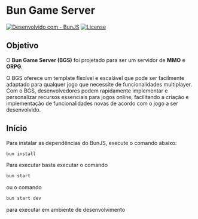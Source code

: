 # Bun Game Server

[![Desenvolvido com - BunJS](https://img.shields.io/badge/Desenvolvido_com-BunJS-0175c2)](https://dart.dev)
[![License](https://img.shields.io/badge/License-BSD3-blue)](#license)

## Objetivo

O **Bun Game Server (BGS)** foi projetado para ser um servidor de **MMO** e **ORPG**.

O BGS oferece um template flexível e escalável que pode ser facilmente adaptado para qualquer jogo que necessite de funcionalidades multiplayer. Com o BGS, desenvolvedores podem rapidamente implementar e personalizar recursos essenciais para jogos online, facilitando a criação e implementação de funcionalidades novas de acordo com o jogo a ser desenvolvido.

## Início
Para instalar as dependências do BunJS, execute o comando abaixo:
```bash
bun install
```

Para executar basta executar o comando
```bash
bun start
```
ou o comando
```bash
bun start dev
```
para executar em ambiente de desenvolvimento